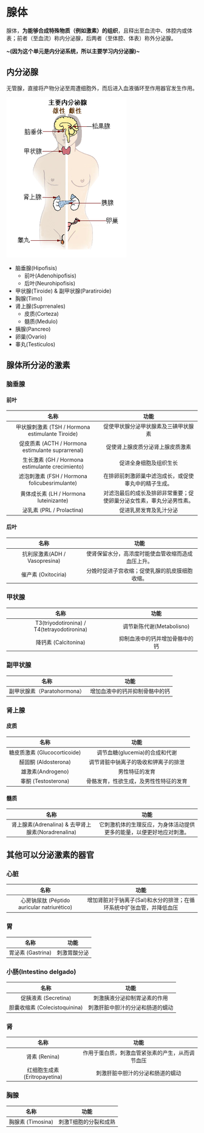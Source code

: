 # 腺体

腺体，**为能够合成特殊物质（例如激素）的组织**，且释出至血流中、体腔内或体表；前者（至血流）称内分泌腺，后两者（至体腔、体表）称外分泌腺。

**~(因为这个单元是内分泌系统，所以主要学习内分泌腺)~**

## 内分泌腺
无管腺，直接将产物分泌至周遭细胞外，而后进入血液循环至作用器官发生作用。

![主要内分泌腺](./img/endocrineGland.png)

- 脑垂腺(Hipofisis)
    - 前叶(Adenohipofisis)
    - 后叶(Neurohipofisis)
- 甲状腺(Tiroide) & 副甲状腺(Paratiroide)
- 胸腺(Timo)
- 肾上腺(Suprrenales)
    - 皮质(Corteza)
    - 髓质(Medulo)
- 胰腺(Pancreo)
- 卵巢(Ovario)
- 睾丸(Testiculos)

## 腺体所分泌的激素
### 脑垂腺
#### 前叶
|                        名称                       |                                 功能                                 |
|:-------------------------------------------------:|:--------------------------------------------------------------------:|
|  甲状腺刺激素 (TSH / Hormona estimulante Tiroide) |                 促使甲状腺分泌甲状腺素及三碘甲状腺素                 |
| 促皮质素 (ACTH / Hormona estimulante suprarrenal) |                   促使肾上腺皮质分泌肾上腺皮质激素                   |
|  生长激素 (GH / Hormona estimulante crecimiento)  |                        促进全身细胞及组织生长                        |
|   滤泡刺激素 (FSH / Hormona folicubesrimulante)   |         在排卵前刺激卵巢中滤泡成长，或促使睾丸中的精子生成。         |
|       黄体成长素 (LH / Hormona luteinizante)      | 对滤泡最后的成长及排卵非常重要；促使卵巢分泌女性素，睾丸分泌男性素。 |
|             泌乳素 (PRL / Prolactina)             |                        促进乳房发育及乳汁分泌                        |

#### 后叶
|              名称             |                        功能                        |
|:-----------------------------:|:--------------------------------------------------:|
| 抗利尿激素(ADH / Vasopresina) | 使肾保留水分，高浓度时能使血管收缩而造成血压上升。 |
|      催产素 (Oxitociria)      |   分娩时促进子宫收缩；促使乳腺的肌皮膜细胞收缩。   |

### 甲状腺
|                     名称                    |              功能              |
|:-------------------------------------------:|:------------------------------:|
| T3(triyodotironina) / T4(tetrayodotironina) |    调节新陈代谢(Metabolisno)   |
|             降钙素 (Calcitonina)            | 抑制血液中的钙并增加骨骼中的钙 |

### 副甲状腺
|             名称            |              功能              |
|:---------------------------:|:------------------------------:|
| 副甲状腺素（Paratohormona） | 增加血液中的钙并抑制骨骼中的钙 |

### 肾上腺
#### 皮质
|             名称             |                  功能                  |
|:----------------------------:|:--------------------------------------:|
| 糖皮质激素 (Glucocorticoide) |     调节血糖(glucemia)的合成和代谢     |
|     醛固酮 (Aldosterona)     |  调节肾脏中钠离子的吸收和钾离子的排泄  |
|       雄激素(Androgeno)      |             男性特征的发育             |
|      睾酮 (Testosterona)     | 骨骼发育，性欲生成，及男性性特征的发育 |

#### 髓质
|                        名称                        |                                 功能                                 |
|:--------------------------------------------------:|:--------------------------------------------------------------------:|
| 肾上腺素(Adrenalina) & 去甲肾上腺素(Noradrenalina) | 它刺激机体的生理反应，为身体活动提供更多的能量，以便更好地应对刺激。 |

## 其他可以分泌激素的器官

### 心脏
|                     名称                    |                                  功能                                 |
|:-------------------------------------------:|:---------------------------------------------------------------------:|
| 心房钠尿肽 (Péptido auricular natriurético) | 增加肾脏对于钠离子(Sal)和水分的排泄；在循环系统中扩张血管，并降低血压 |

### 胃
|        名称       |     功能     |
|:-----------------:|:------------:|
| 胃泌素 (Gastrina) | 刺激胃酸分泌 |

### 小肠(Intestino delgado)
|              名称             |               功能               |
|:-----------------------------:|:--------------------------------:|
| 促胰液素 (Secretina)          | 刺激胰液分泌抑制胃泌素的作用     |
| 胆囊收缩素 (Colecistoquinina) | 刺激肝脏中胆汁的分泌和肠道的蠕动 |

### 肾
|              名称             |                       功能                       |
|:-----------------------------:|:------------------------------------------------:|
|         肾素 (Renina)         | 作用于蛋白质，刺激血管紧张素的产生，从而调节血压 |
| 红细胞生成素 (Eritropayetina) |         刺激肝脏中胆汁的分泌和肠道的蠕动         |

### 胸腺
|        名称       |          功能         |
|:-----------------:|:---------------------:|
| 胸腺素 (Timosina) | 刺激T细胞的分裂和成熟 |